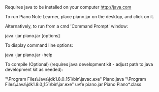 Requires java to be installed on your computer http://java.com

To run Piano Note Learner, place piano.jar on the desktop, and click on it.

Alternatively, to run from a cmd 'Command Prompt' window:

  java -jar piano.jar [options]

To display command line options:

  java -jar piano.jar -help

To compile (Optional) (requires java development kit - adjust path to java development kit as needed):

  "\Program Files\Java\jdk1.8.0_151\bin\javac.exe" Piano.java
  "\Program Files\Java\jdk1.8.0_151\bin\jar.exe" uvfe piano.jar Piano Piano*.class


